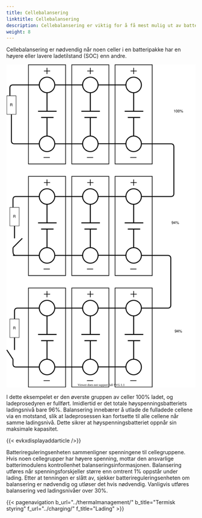 ```yaml
---
title: Cellebalansering
linktitle: Cellebalansering
description: Cellebalansering er viktig for å få mest mulig ut av batteriet.
weight: 8
---
```

<!-- markdownlint-disable MD033 -->

Cellebalansering er nødvendig når noen celler i en batteripakke har en høyere eller lavere ladetilstand (SOC) enn andre.

<img src="cellbalancing.drawio.svg" class="img-fluid">

I dette eksempelet er den øverste gruppen av celler 100% ladet, og ladeprosedyren er fullført. Imidlertid er det totale høyspenningsbatteriets ladingsnivå bare 96%. Balansering innebærer å utlade de fulladede cellene via en motstand, slik at ladeprosessen kan fortsette til alle cellene når samme ladingsnivå. Dette sikrer at høyspenningsbatteriet oppnår sin maksimale kapasitet.

{{< evkxdisplayaddarticle />}}

Batterireguleringsenheten sammenligner spenningene til cellegruppene. Hvis noen cellegrupper har høyere spenning, mottar den ansvarlige batterimodulens kontrollenhet balanseringsinformasjonen. Balansering utføres når spenningsforskjeller større enn omtrent 1% oppstår under lading. Etter at tenningen er slått av, sjekker batterireguleringsenheten om balansering er nødvendig og utløser det hvis nødvendig. Vanligvis utføres balansering ved ladingsnivåer over 30%.

{{< pagenavigation b_url="../thermalmanagement/" b_title="Termisk styring" f_url="../charging/" f_title="Lading" >}}